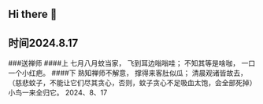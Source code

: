 ## Hi there 👋

<!--
**lvhe-blog/lvhe-blog** is a ✨ _special_ ✨ repository because its `README.md` (this file) appears on your GitHub profile.

Here are some ideas to get you started:

- 🔭 I’m currently working on ...
- 🌱 I’m currently learning ...
- 👯 I’m looking to collaborate on ...
- 🤔 I’m looking for help with ...
- 💬 Ask me about ...
- 📫 How to reach me: ...
- 😄 Pronouns: ...
- ⚡ Fun fact: ...
-->

## 时间2024.8.17
###送禅师
####上
七月八月蚊当家，
飞到耳边嗡嗡哇；
不知其等是啥咖，
一口一个小红疤。
####下
熟知禅师不解意，
撑得来客肚似瓜；
清晨观诸皆故去，（慈悲蚊子，不能让它们尽其贪心，否则，蚊子贪心不足吸血太饱，会全部死掉）
小鸟一来全归它。
2024、8、17

